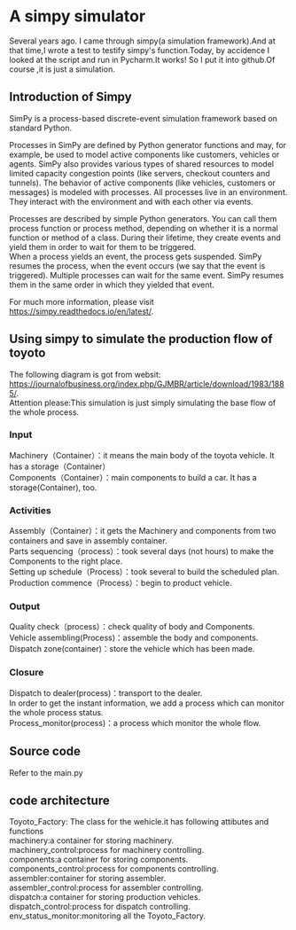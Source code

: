 # A simpy simulator
Several  years ago. I came through simpy(a simulation framework).And at that time,I wrote a test to testify simpy's function.Today, by accidence I looked at the script and run in Pycharm.It works!
So I put it into github.Of course ,it is just a simulation.
## Introduction of Simpy
SimPy is a process-based discrete-event simulation framework based on standard Python.  

Processes in SimPy are defined by Python generator functions and may, for example, be used to model active components like customers, vehicles or agents. SimPy also provides various types of shared resources to model limited capacity congestion points (like servers, checkout counters and tunnels).
The behavior of active components (like vehicles, customers or messages) is modeled with processes. All processes live in an environment. They interact with the environment and with each other via events.  

Processes are described by simple Python generators. You can call them process function or process method, depending on whether it is a normal function or method of a class. During their lifetime, they create events and yield them in order to wait for them to be triggered.  
When a process yields an event, the process gets suspended. SimPy resumes the process, when the event occurs (we say that the event is triggered). Multiple processes can wait for the same event. SimPy resumes them in the same order in which they yielded that event.  

For much more information, please visit https://simpy.readthedocs.io/en/latest/.  

## Using simpy to simulate the production flow of toyoto
The following diagram is got from websit:  
https://journalofbusiness.org/index.php/GJMBR/article/download/1983/1885/.  
Attention please:This simulation is just simply simulating the base flow of the whole process.

### Input
Machinery（Container）：it means the main body of the toyota vehicle. It has a storage（Container）  
Components（Container）：main components to build a car. It has a storage(Container), too.  
### Activities
Assembly（Container）：it gets the Machinery and components from two containers and save in assembly container.   
Parts sequencing（process）：took several days (not hours) to make the Components to the right place.  
Setting up schedule（Process）：took several to build the scheduled plan.  
Production commence（Process）：begin to product vehicle.  
### Output
Quality check（process）：check quality of body and Components.  
Vehicle assembling(Process)：assemble the body and components.  
Dispatch zone(container)：store the vehicle which has been made.  
### Closure
Dispatch to dealer(process)：transport to the dealer.  
In order to get the instant information, we add a process which can monitor the whole process status.  
Process_monitor(process)：a process which monitor the whole flow.  

## Source code
Refer to the main.py  
## code architecture
Toyoto_Factory: The class for the wehicle.it has following attibutes and functions  
machinery:a container for storing machinery.  
machinery_control:process for machinery controlling.  
components:a container for storing components.  
components_control:process for components controlling.  
assembler:container for storing assembler.  
assembler_control:process for assembler controlling.  
dispatch:a container for storing production vehicles.  
dispatch_control:process for dispatch controlling.  
env_status_monitor:monitoring all the Toyoto_Factory.  

